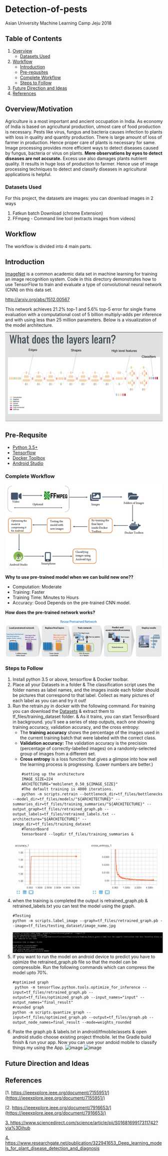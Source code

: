 # Detection-of-pests
Asian University Machine Learning Camp Jeju 2018

## Table of Contents
1. [Overview](#overview)
    *  [Datasets Used](#dataset)
2. [Workflow](#workflow)
    *  [Introduction](#introduction)
    *  [Pre-requsites](#prerequsite)
    *  [Complete Workflow](#complete)
    *  [Steps to Follow](#steps)
3. [Future Direction and Ideas](#future)
4. [References](#ref)

## <a id="overview"> Overview/Motivation
Agriculture is a most important and ancient occupation in India. As economy of India is based on agricultural production,
    utmost care of food production is necessary. Pests like virus, fungus and bacteria causes infection to plants with 
    loss in quality and quantity production. There is large amount of loss of farmer in production. Hence proper care of
    plants is necessary for same. Image processing provides more efficient ways to detect diseases caused by fungus, 
    bacteria or virus on plants. **Mere observations by eyes to detect diseases are not accurate.** Excess use also damages
    plants nutrient quality. It results in huge loss of production to farmer. Hence use of image processing techniques 
    to detect and classify diseases in agricultural applications is helpful.


### <a id="dataset"> Datasets Used

For this project, the datasets are images: you can download images in 2 ways 
1. Fatkun batch Download (chrome Extension)
2. FFmpeg - Command line tool (extracts images from videos)


## <a id="workflow"> Workflow
The workflow is divided into 4 main parts.

## <a id="introduction"> Introduction
[ImageNet](http://www.image-net.org/) is a common academic data set in machine
learning for training an image recognition system. Code in this directory
demonstrates how to use TensorFlow to train and evaluate a type of convolutional
neural network (CNN) on this data set.
    
http://arxiv.org/abs/1512.00567
    
This network achieves 21.2% top-1 and 5.6% top-5 error for single frame
evaluation with a computational cost of 5 billion multiply-adds per inference
and with using less than 25 million parameters. Below is a visualization of the
model architecture.


![image](https://github.com/r-karthik/images/blob/master/detection_of_pests/layers.png)
    
    
## <a id="prerequsite"> Pre-Requsite
* [Python 3.5+](https://www.python.org/downloads/)
* [Tensorflow](https://www.tensorflow.org/install/)
* [Docker Toolbox](https://docs.docker.com/toolbox/)
* [Android Studio](https://developer.android.com/studio/)

### <a id="complete"> Complete Workflow
   
![image](https://github.com/r-karthik/images/blob/master/detection_of_pests/flowone.JPG)

**Why to use pre-trained model when we can build new one??**
*  Computation: Moderate
*  Training: Faster
*  Training Time: Minutes to Hours
*  Accuracy: Good Depends on the pre-trained CNN model.

**How does the pre-trained network works?**

![image](https://github.com/r-karthik/images/blob/master/detection_of_pests/transferlearningworkflow.png)
    
### <a id="steps"> Steps to Follow
1. Install python 3.5 or above, tensorflow & Docker toolbar.
2. Place all your Datasets in a folder & The classification script uses the folder names as label names, and the images
   inside each folder should be pictures that correspond to that label. Collect as many pictures of each label as you can
   and try it out!
3. Run the retrain.py in docker with the following command. For training you can download the 
   [Datasets](http://download.tensorflow.org/example_images/flower_photos.tgz)
   & extract them to tf_files/training_dataset folder. & As it trains, you can start TensorBoard in background. you'll
    see a series of step outputs, each one showing 
   training accuracy, validation accuracy, and the cross entropy:
    *  The **training accuracy** shows the percentage of the images used in the current training batch that were labeled 
    with the correct class.
    *  **Validation accuracy:** The validation accuracy is the precision (percentage of correctly-labelled images) on a 
    randomly-selected group of images from a different set.
    *  **Cross entropy** is a loss function that gives a glimpse into how well the learning process is progressing. 
    (Lower numbers are better.)
    ```shell
        #setting up the architecture
        IMAGE_SIZE=224
        ARCHITECTURE="mobilenet_0.50_${IMAGE_SIZE}"
        #The default training is 4000 iterations.
        python -m scripts.retrain --bottleneck_dir=tf_files/bottlenecks --model_dir=tf_files/models/"${ARCHITECTURE}" --summaries_dir=tf_files/training_summaries/"${ARCHITECTURE}" --output_graph=tf_files/retrained_graph.pb --output_labels=tf_files/retrained_labels.txt --architecture="${ARCHITECTURE}" --image_dir=tf_files/training_dataset
        #TensorBoard
        tensorboard --logdir tf_files/training_summaries &
    ```
    ![image](https://github.com/r-karthik/images/blob/master/detection_of_pests/accu.png)
4. when the training is completed the output is retrained_graph.pb & retrained_labels.txt you can test the model using the graph.
    ```shell
    #Testing
    python -m scripts.label_image --graph=tf_files/retrained_graph.pb --image=tf_files/testing_dataset/image_name.jpg
    ```    
    ![image](https://github.com/r-karthik/images/blob/master/detection_of_pests/Capture2.JPG)
5. If you want to run the model on android device to predict you have to opimize the retrained_graph.pb file so that the model can be compressible. Run the following commands which can compress the model upto 70%.
    ```shell
    #optimized graph
     python -m tensorflow.python.tools.optimize_for_inference --input=tf_files/retrained_graph.pb --output=tf_files/optimized_graph.pb --input_names="input" --output_names="final_result"
    #rounded graph
    python -m scripts.quantize_graph --input=tf_files/optimized_graph.pb --output=tf_files/graph.pb --output_node_names=final_result --mode=weights_rounded
    ```
6. Paste the graph.pb & labels.txt in android/tfmobile/assets & open android studio choose existing project tfmobile. let the Gradle build finish & run your app. Now you can use your andoid mobile to classify things my using the App.
    ![image](https://image.ibb.co/burW0e/ss3.png)                ![image](https://image.ibb.co/j6XAtz/456.png)

## <a id="future"> Future Direction and Ideas
## <a id="ref"> References

[1. https://ieeexplore.ieee.org/document/7155951/](https://ieeexplore.ieee.org/document/7155951/)

[2. https://ieeexplore.ieee.org/document/7916653/](https://ieeexplore.ieee.org/document/7916653/)

[3. https://www.sciencedirect.com/science/article/pii/S0168169917311742?via%3Dihub
](https://www.sciencedirect.com/science/article/pii/S0168169917311742?via%3Dihub)

[4. https://www.researchgate.net/publication/322941653_Deep_learning_models_for_plant_disease_detection_and_diagnosis
](https://www.researchgate.net/publication/322941653_Deep_learning_models_for_plant_disease_detection_and_diagnosis)
